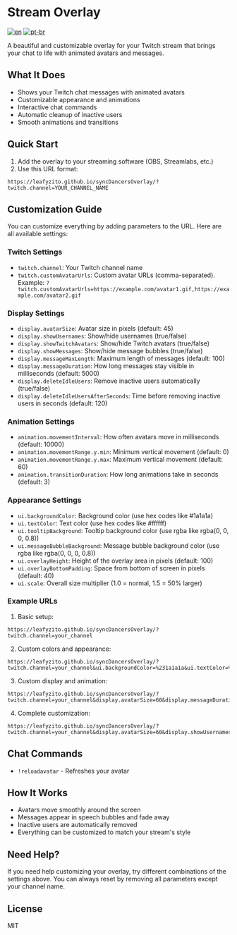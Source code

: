 # Stream Overlay

[![en](https://img.shields.io/badge/lang-en-red.svg)](README.md)
[![pt-br](https://img.shields.io/badge/lang-pt--br-green.svg)](README.pt.md)

A beautiful and customizable overlay for your Twitch stream that brings your chat to life with animated avatars and messages.

## What It Does

- Shows your Twitch chat messages with animated avatars
- Customizable appearance and animations
- Interactive chat commands
- Automatic cleanup of inactive users
- Smooth animations and transitions

## Quick Start

1. Add the overlay to your streaming software (OBS, Streamlabs, etc.)
2. Use this URL format:
```
https://leafyzito.github.io/syncDancersOverlay/?twitch.channel=YOUR_CHANNEL_NAME
```

## Customization Guide

You can customize everything by adding parameters to the URL. Here are all available settings:

### Twitch Settings
- `twitch.channel`: Your Twitch channel name
- `twitch.customAvatarUrls`: Custom avatar URLs (comma-separated). Example: `?twitch.customAvatarUrls=https://example.com/avatar1.gif,https://example.com/avatar2.gif`

### Display Settings
- `display.avatarSize`: Avatar size in pixels (default: 45)
- `display.showUsernames`: Show/hide usernames (true/false)
- `display.showTwitchAvatars`: Show/hide Twitch avatars (true/false)
- `display.showMessages`: Show/hide message bubbles (true/false)
- `display.messageMaxLength`: Maximum length of messages (default: 100)
- `display.messageDuration`: How long messages stay visible in milliseconds (default: 5000)
- `display.deleteIdleUsers`: Remove inactive users automatically (true/false)
- `display.deleteIdleUsersAfterSeconds`: Time before removing inactive users in seconds (default: 120)

### Animation Settings
- `animation.movementInterval`: How often avatars move in milliseconds (default: 10000)
- `animation.movementRange.y.min`: Minimum vertical movement (default: 0)
- `animation.movementRange.y.max`: Maximum vertical movement (default: 60)
- `animation.transitionDuration`: How long animations take in seconds (default: 3)

### Appearance Settings
- `ui.backgroundColor`: Background color (use hex codes like #1a1a1a)
- `ui.textColor`: Text color (use hex codes like #ffffff)
- `ui.tooltipBackground`: Tooltip background color (use rgba like rgba(0, 0, 0, 0.8))
- `ui.messageBubbleBackground`: Message bubble background color (use rgba like rgba(0, 0, 0, 0.8))
- `ui.overlayHeight`: Height of the overlay area in pixels (default: 100)
- `ui.overlayBottomPadding`: Space from bottom of screen in pixels (default: 40)
- `ui.scale`: Overall size multiplier (1.0 = normal, 1.5 = 50% larger)

### Example URLs

1. Basic setup:
```
https://leafyzito.github.io/syncDancersOverlay/?twitch.channel=your_channel
```

2. Custom colors and appearance:
```
https://leafyzito.github.io/syncDancersOverlay/?twitch.channel=your_channel&ui.backgroundColor=%231a1a1a&ui.textColor=%23ffffff&ui.scale=1.1
```

3. Custom display and animation:
```
https://leafyzito.github.io/syncDancersOverlay/?twitch.channel=your_channel&display.avatarSize=60&display.messageDuration=8000&animation.movementInterval=5000&animation.transitionDuration=2
```

4. Complete customization:
```
https://leafyzito.github.io/syncDancersOverlay/?twitch.channel=your_channel&display.avatarSize=60&display.showUsernames=true&display.showMessages=true&display.messageDuration=5000&animation.movementInterval=10000&animation.transitionDuration=3&ui.backgroundColor=%231a1a1a&ui.textColor=%23ffffff&ui.scale=1.1
```

## Chat Commands

- `!reloadavatar` - Refreshes your avatar

## How It Works

- Avatars move smoothly around the screen
- Messages appear in speech bubbles and fade away
- Inactive users are automatically removed
- Everything can be customized to match your stream's style

## Need Help?

If you need help customizing your overlay, try different combinations of the settings above. You can always reset by removing all parameters except your channel name.

## License

MIT
